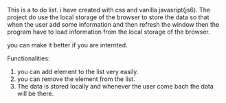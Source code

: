 This is a to do list. i have created with css and vanilla javasript(js6). The project do use the local storage of the 
browser to store the data so that when the user add some information and then refresh the window then the program have to 
load information from the local storage of the browser. 

you can make it better if you are internted.

Functionalities:

1. you can add element to the list very easily.
2. you can remove the element from the list.
3. The data is stored locally and whenever the user come bach the data will be there.
